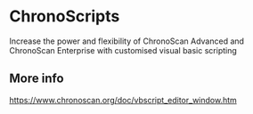 # ChronoScripts
Increase the power and flexibility of ChronoScan Advanced and ChronoScan Enterprise with customised visual basic scripting

## More info
https://www.chronoscan.org/doc/vbscript_editor_window.htm
